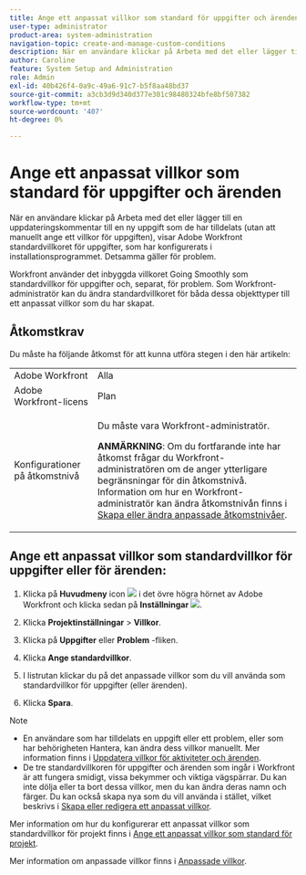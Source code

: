 ```yaml
---
title: Ange ett anpassat villkor som standard för uppgifter och ärenden
user-type: administrator
product-area: system-administration
navigation-topic: create-and-manage-custom-conditions
description: När en användare klickar på Arbeta med det eller lägger till en uppdateringskommentar till en ny uppgift som de har tilldelats (utan att manuellt ange ett villkor för uppgiften), visar Adobe Workfront standardvillkoret för uppgifter, som har konfigurerats i installationsprogrammet. Detsamma gäller för problem.
author: Caroline
feature: System Setup and Administration
role: Admin
exl-id: 40b426f4-0a9c-49a6-91c7-b5f8aa48bd37
source-git-commit: a3cb3d9d340d377e301c98480324bfe8bf507382
workflow-type: tm+mt
source-wordcount: '407'
ht-degree: 0%

---
```


# Ange ett anpassat villkor som standard för uppgifter och ärenden

När en användare klickar på Arbeta med det eller lägger till en uppdateringskommentar till en ny uppgift som de har tilldelats (utan att manuellt ange ett villkor för uppgiften), visar Adobe Workfront standardvillkoret för uppgifter, som har konfigurerats i installationsprogrammet. Detsamma gäller för problem.

Workfront använder det inbyggda villkoret Going Smoothly som standardvillkor för uppgifter och, separat, för problem. Som Workfront-administratör kan du ändra standardvillkoret för båda dessa objekttyper till ett anpassat villkor som du har skapat.

## Åtkomstkrav

Du måste ha följande åtkomst för att kunna utföra stegen i den här artikeln:

<table style="table-layout:auto"> 
 <col> 
 <col> 
 <tbody> 
  <tr> 
   <td role="rowheader">Adobe Workfront</td> 
   <td>Alla</td> 
  </tr> 
  <tr> 
   <td role="rowheader">Adobe Workfront-licens</td> 
   <td>Plan</td> 
  </tr> 
  <tr> 
   <td role="rowheader">Konfigurationer på åtkomstnivå</td> 
   <td> <p>Du måste vara Workfront-administratör.</p> <p><b>ANMÄRKNING</b>: Om du fortfarande inte har åtkomst frågar du Workfront-administratören om de anger ytterligare begränsningar för din åtkomstnivå. Information om hur en Workfront-administratör kan ändra åtkomstnivån finns i <a href="../../../administration-and-setup/add-users/configure-and-grant-access/create-modify-access-levels.md" class="MCXref xref">Skapa eller ändra anpassade åtkomstnivåer</a>.</p> </td> 
  </tr> 
 </tbody> 
</table>

## Ange ett anpassat villkor som standardvillkor för uppgifter eller för ärenden:

1. Klicka på **Huvudmeny** icon ![](assets/main-menu-icon.png) i det övre högra hörnet av Adobe Workfront och klicka sedan på **Inställningar** ![](assets/gear-icon-settings.png).

1. Klicka **Projektinställningar** > **Villkor**.

1. Klicka på **Uppgifter** eller **Problem** -fliken.

1. Klicka **Ange standardvillkor**.
1. I listrutan klickar du på det anpassade villkor som du vill använda som standardvillkor för uppgifter (eller ärenden).
1. Klicka **Spara**.

>[!NOTE]
>
>* En användare som har tilldelats en uppgift eller ett problem, eller som har behörigheten Hantera, kan ändra dess villkor manuellt. Mer information finns i [Uppdatera villkor för aktiviteter och ärenden](../../../manage-work/projects/updating-work-in-a-project/update-condition-for-tasks-and-issues.md).
>* De tre standardvillkoren för uppgifter och ärenden som ingår i Workfront är att fungera smidigt, vissa bekymmer och viktiga vägspärrar. Du kan inte dölja eller ta bort dessa villkor, men du kan ändra deras namn och färger. Du kan också skapa nya som du vill använda i stället, vilket beskrivs i [Skapa eller redigera ett anpassat villkor](../../../administration-and-setup/customize-workfront/create-manage-custom-conditions/create-edit-custom-conditions.md).
>


Mer information om hur du konfigurerar ett anpassat villkor som standardvillkor för projekt finns i [Ange ett anpassat villkor som standard för projekt](../../../administration-and-setup/customize-workfront/create-manage-custom-conditions/set-custom-condition-default-projects.md).

Mer information om anpassade villkor finns i [Anpassade villkor](../../../administration-and-setup/customize-workfront/create-manage-custom-conditions/custom-conditions.md).
